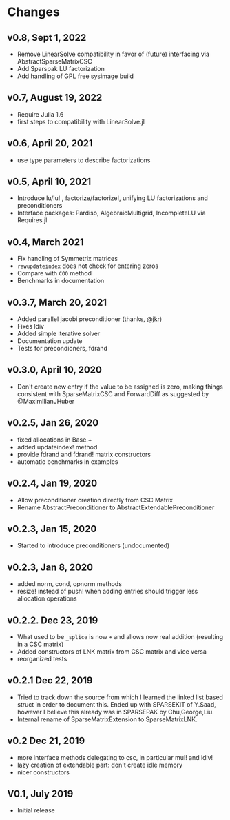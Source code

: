 # Changes
## v0.8, Sept 1, 2022
- Remove LinearSolve compatibility in favor of (future) interfacing via AbstractSparseMatrixCSC
- Add Sparspak LU factorization
- Add handling of GPL free sysimage build
## v0.7, August 19, 2022
- Require Julia 1.6
- first steps to compatibility with LinearSolve.jl
## v0.6, April 20, 2021
- use type parameters to describe factorizations
## v0.5, April 10, 2021
- Introduce lu/lu! , factorize/factorize!, unifying LU factorizations and preconditioners
- Interface packages: Pardiso, AlgebraicMultigrid, IncompleteLU via Requires.jl
## v0.4, March 2021
- Fix handling of Symmetrix matrices
- `rawupdateindex` does not check for entering zeros
- Compare with `COO` method
- Benchmarks in documentation
## v0.3.7, March 20, 2021
- Added parallel jacobi preconditioner (thanks, @jkr)
- Fixes ldiv
- Added simple iterative solver
- Documentation update
- Tests for precondioners, fdrand

## v0.3.0, April 10, 2020
- Don't create new entry if the value to be assigned is zero, making things consistent with SparseMatrixCSC and ForwardDiff 
  as suggested by @MaximilianJHuber

## v0.2.5, Jan 26, 2020
- fixed allocations in  Base.+
- added updateindex! method 
- provide fdrand and fdrand! matrix constructors
- automatic benchmarks in examples

## v0.2.4, Jan 19, 2020
- Allow preconditioner creation directly from CSC Matrix
- Rename AbstractPreconditioner to AbstractExtendablePreconditioner

## v0.2.3, Jan 15, 2020
- Started to introduce preconditioners (undocumented)

## v0.2.3, Jan 8, 2020
- added norm, cond, opnorm methods
- resize! instead of push! when adding entries should trigger less allocation operations

## v0.2.2. Dec 23, 2019
- What used to be `_splice`  is now `+` and allows now real addition (resulting in a CSC matrix)
- Added constructors of LNK matrix from CSC matrix and vice versa
- reorganized tests

## v0.2.1 Dec 22, 2019
- Tried to track down the source from which I learned the linked list based struct in order
  to document this. Ended up with SPARSEKIT of Y.Saad, however I believe this 
  already was in SPARSEPAK by Chu,George,Liu.
- Internal rename of SparseMatrixExtension to SparseMatrixLNK. 

## v0.2 Dec 21, 2019
- more interface methods delegating to csc, in particular mul! and ldiv!
- lazy creation of extendable part: don't create idle memory
- nicer constructors
  
## V0.1, July 2019
- Initial release

